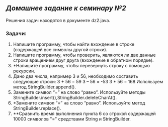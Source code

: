 ## ***Домашнее задание к семинару №2*** ## 
Решения задач находятся в документe dz2.java.
### **Задачи:** ###
1. Напишите программу, чтобы найти вхождение в строке (содержащей все символы другой строки).
2. Напишите программу, чтобы проверить, являются ли две данные строки вращением друг друга (вхождение в обратном порядке).
3. *Напишите программу, чтобы перевернуть строку с помощью рекурсии.
4. Дано два числа, например 3 и 56, необходимо составить следующие строки: 3 + 56 = 59 3 – 56 = -53 3 * 56 = 168 Используем метод StringBuilder.append().
5. Замените символ “=” на слово “равно”. Используйте методы StringBuilder.insert(),StringBuilder.deleteCharAt().
6. *Замените символ “=” на слово “равно”. Используйте метод StringBuilder.replace().
7. **Сравнить время выполнения пункта 6 со строкой содержащей 10000 символов "=" средствами String и StringBuilder.